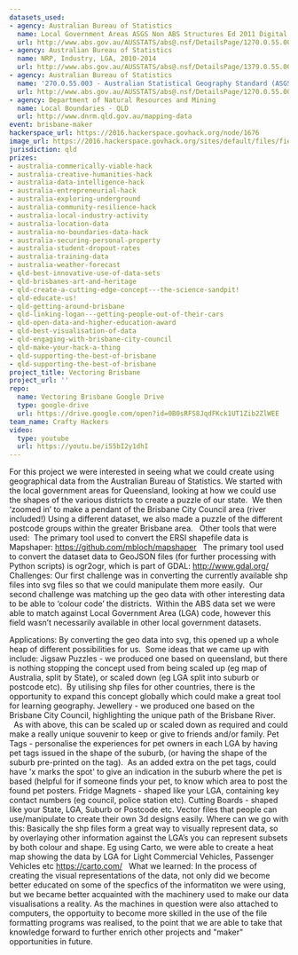 ```yaml
---
datasets_used:
- agency: Australian Bureau of Statistics
  name: Local Government Areas ASGS Non ABS Structures Ed 2011 Digital Boundaries in ESRI Shapefile Format
  url: http://www.abs.gov.au/AUSSTATS/abs@.nsf/DetailsPage/1270.0.55.003July%202011?OpenDocument
- agency: Australian Bureau of Statistics
  name: NRP, Industry, LGA, 2010-2014
  url: http://www.abs.gov.au/AUSSTATS/abs@.nsf/DetailsPage/1379.0.55.0012010-14?OpenDocument
- agency: Australian Bureau of Statistics
  name: '270.0.55.003 - Australian Statistical Geography Standard (ASGS): Volume 3 - Non ABS Structures, July 2011'
  url: http://www.abs.gov.au/AUSSTATS/abs@.nsf/DetailsPage/1270.0.55.003July%202011?OpenDocument
- agency: Department of Natural Resources and Mining
  name: Local Boundaries - QLD
  url: http://www.dnrm.qld.gov.au/mapping-data
event: brisbane-maker
hackerspace_url: https://2016.hackerspace.govhack.org/node/1676
image_url: https://2016.hackerspace.govhack.org/sites/default/files/field/image/IMG_0354c.jpg
jurisdiction: qld
prizes:
- australia-commerically-viable-hack
- australia-creative-humanities-hack
- australia-data-intelligence-hack
- australia-entrepreneurial-hack
- australia-exploring-underground
- australia-community-resilience-hack
- australia-local-industry-activity
- australia-location-data
- australia-no-boundaries-data-hack
- australia-securing-personal-property
- australia-student-dropout-rates
- australia-training-data
- australia-weather-forecast
- qld-best-innovative-use-of-data-sets
- qld-brisbanes-art-and-heritage
- qld-create-a-cutting-edge-concept---the-science-sandpit!
- qld-educate-us!
- qld-getting-around-brisbane
- qld-linking-logan---getting-people-out-of-their-cars
- qld-open-data-and-higher-education-award
- qld-best-visualisation-of-data
- qld-engaging-with-brisbane-city-council
- qld-make-your-hack-a-thing
- qld-supporting-the-best-of-brisbane
- qld-supporting-the-best-of-brisbane
project_title: Vectoring Brisbane
project_url: ''
repo:
  name: Vectoring Brisbane Google Drive
  type: google-drive
  url: https://drive.google.com/open?id=0B0sRFS8JqdFKck1UT1Zib2ZlWEE
team_name: Crafty Hackers
video:
  type: youtube
  url: https://youtu.be/i55bI2y1dhI
---
```


For this project we were interested in seeing what we could create using geographical data from the Australian Bureau of Statistics.
We started with the local government areas for Queensland, looking at how we could use the shapes of the various districts to create a puzzle of our state.  We then ‘zoomed in’ to make a pendant of the Brisbane City Council area (river included!)
Using a different dataset, we also made a puzzle of the different postcode groups within the greater Brisbane area.
 
Other tools that were used:
​​​​​​​
The primary tool used to convert the ERSI shapefile data is Mapshaper:
https://github.com/mbloch/mapshaper
 
The primary tool used to convert the dataset data to GeoJSON files (for further processing with Python scripts) is ogr2ogr, which is part of GDAL:
http://www.gdal.org/
 
Challenges:
Our first challenge was in converting the currently available shp files into svg files so that we could manipulate them more easily.  
Our second challenge was matching up the geo data with other interesting data to be able to ‘colour code’ the districts.  Within the ABS data set we were able to match against Local Government Area (LGA) code, however this field wasn’t necessarily available in other local government datasets.
 

Applications:
By converting the geo data into svg, this opened up a whole heap of different possibilities for us.  Some ideas that we came up with include:
Jigsaw Puzzles - we produced one based on queensland, but there is nothing stopping the concept used from being scaled up (eg map of Australia, split by State), or scaled down (eg LGA split into suburb or postcode etc).  By utilising shp files for other countries, there is the opportunity to expand this concept globally which could make a great tool for learning geography.
Jewellery - we produced one based on the Brisbane City Council, highlighting the unique path of the Brisbane River.   As with above, this can be scaled up or scaled down as required and could make a really unique souvenir to keep or give to friends and/or family.
Pet Tags - personalise the experiences for pet owners in each LGA by having pet tags issued in the shape of the suburb, (or having the shape of the suburb pre-printed on the tag).  As an added extra on the pet tags, could have 'x marks the spot' to give an indication in the suburb where the pet is based (helpful for if someone finds your pet, to know which area to post the found pet posters.
Fridge Magnets - shaped like your LGA, containing key contact numbers (eg council, police station etc).
Cutting Boards - shaped like your State, LGA, Suburb or Postcode etc.
Vector files that people can use/manipulate to create their own 3d designs easily.
Where can we go with this:
Basically the shp files form a great way to visually represent data, so by overlaying other information against the LGA’s you can represent subsets by both colour and shape.
Eg using Carto, we were able to create a heat map showing the data by LGA for Light Commercial Vehicles, Passenger Vehicles etc
https://carto.com/
 
What we learned:
In the process of creating the visual representations of the data, not only did we become better educated on some of the specfics of the informatiton we were using, but we became better acquainted with the machinery used to make our data visualisations a reality. As the machines in question were also attached to computers, the opportuity to become more skilled in the use of the file formatting programs was realised, to the point that we are able to take that knowledge forward to further enrich other projects and "maker" opportunities in future.